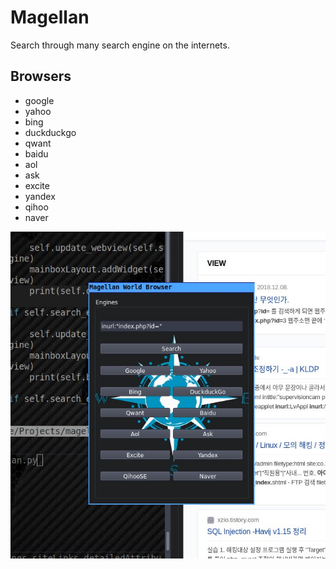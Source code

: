 # Magellan

Search through many search engine on the internets.

## Browsers

- google
- yahoo
- bing
- duckduckgo
- qwant
- baidu 
- aol 
- ask 
- excite 
- yandex 
- qihoo 
- naver

![magellan.jpg](magellan.jpg)
